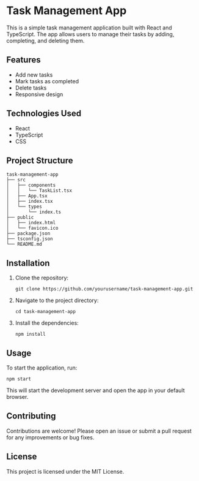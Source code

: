 # Task Management App

This is a simple task management application built with React and TypeScript. The app allows users to manage their tasks by adding, completing, and deleting them.

## Features

- Add new tasks
- Mark tasks as completed
- Delete tasks
- Responsive design

## Technologies Used

- React
- TypeScript
- CSS

## Project Structure

```
task-management-app
├── src
│   ├── components
│   │   └── TaskList.tsx
│   ├── App.tsx
│   ├── index.tsx
│   └── types
│       └── index.ts
├── public
│   ├── index.html
│   └── favicon.ico
├── package.json
├── tsconfig.json
└── README.md
```

## Installation

1. Clone the repository:
   ```
   git clone https://github.com/yourusername/task-management-app.git
   ```
2. Navigate to the project directory:
   ```
   cd task-management-app
   ```
3. Install the dependencies:
   ```
   npm install
   ```

## Usage

To start the application, run:
```
npm start
```
This will start the development server and open the app in your default browser.

## Contributing

Contributions are welcome! Please open an issue or submit a pull request for any improvements or bug fixes.

## License

This project is licensed under the MIT License.
